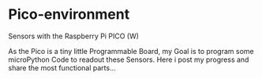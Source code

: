 # Pico-environment
Sensors with the Raspberry Pi PICO (W)

As the Pico is a tiny little Programmable Board,
my Goal is to program some microPython Code to
readout these Sensors.
Here i post my progress and share the most
functional parts...
